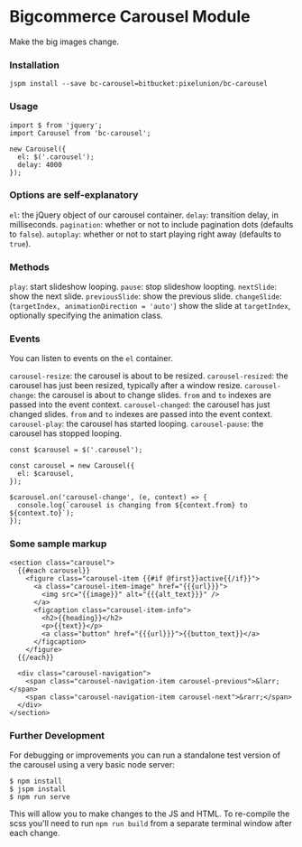 # Bigcommerce Carousel Module

Make the big images change.

### Installation

```
jspm install --save bc-carousel=bitbucket:pixelunion/bc-carousel
```

### Usage

```
import $ from 'jquery';
import Carousel from 'bc-carousel';

new Carousel({
  el: $('.carousel');
  delay: 4000
});
```

### Options are self-explanatory

`el`: the jQuery object of our carousel container.
`delay`: transition delay, in milliseconds.
`pagination`: whether or not to include pagination dots (defaults to `false`).
`autoplay`: whether or not to start playing right away (defaults to `true`).

### Methods

`play`: start slideshow looping.
`pause`: stop slideshow loopting.
`nextSlide`: show the next slide.
`previousSlide`: show the previous slide.
`changeSlide`: (`targetIndex, animationDirection = 'auto'`) show the slide at `targetIndex`, optionally specifying the animation class.

### Events

You can listen to events on the `el` container.

`carousel-resize`: the carousel is about to be resized.
`carousel-resized`: the carousel has just been resized, typically after a window resize.
`carousel-change`: the carousel is about to change slides. `from` and `to` indexes are passed into the event context.
`carousel-changed`: the carousel has just changed slides. `from` and `to` indexes are passed into the event context.
`carousel-play`: the carousel has started looping.
`carousel-pause`: the carousel has stopped looping.

```
const $carousel = $('.carousel');

const carousel = new Carousel({
  el: $carousel,
});

$carousel.on('carousel-change', (e, context) => {
  console.log(`carousel is changing from ${context.from} to ${context.to}`);
});
```

### Some sample markup

```
<section class="carousel">
  {{#each carousel}}
    <figure class="carousel-item {{#if @first}}active{{/if}}">
      <a class="carousel-item-image" href="{{{url}}}">
        <img src="{{image}}" alt="{{{alt_text}}}" />
      </a>
      <figcaption class="carousel-item-info">
        <h2>{{heading}}</h2>
        <p>{{text}}</p>
        <a class="button" href="{{{url}}}">{{button_text}}</a>
      </figcaption>
    </figure>
  {{/each}}

  <div class="carousel-navigation">
    <span class="carousel-navigation-item carousel-previous">&larr;</span>
    <span class="carousel-navigation-item carousel-next">&rarr;</span>
  </div>
</section>
```

### Further Development

For debugging or improvements you can run a standalone test version of the carousel using a very basic node server:

```
$ npm install
$ jspm install
$ npm run serve
```
This will allow you to make changes to the JS and HTML. To re-compile the scss you'll need to run `npm run build` from a separate terminal window after each change.
